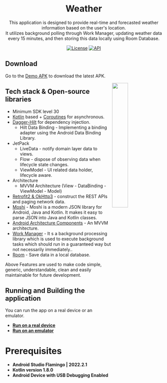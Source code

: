 <h1 align="center">Weather</h1>

<p align="center">  
This application is designed to provide real-time and forecasted weather information based on the user's location.<br>
It utilizes background polling through Work Manager, updating weather data every 15 minutes, and then storing this data locally using Room Database.
</p>

<p align="center">
  <a href="https://opensource.org/licenses/Apache-2.0"><img alt="License" src="https://img.shields.io/badge/License-Apache%202.0-blue.svg"/></a>
  <a href="https://android-arsenal.com/api?level=30"><img alt="API" src="https://img.shields.io/badge/API-30%2B-brightgreen.svg?style=flat"/></a>
</p>

## Download
Go to the [Demo APK](https://https://github.com/yash786agg/Weather-App/tree/master/demo_apk) to download the latest APK.

<img src="/screenshots/Weather-App-demo.gif" align="right" width="32%"/>

## Tech stack & Open-source libraries
- Minimum SDK level 30
- [Kotlin](https://kotlinlang.org/) based + [Coroutines](https://github.com/Kotlin/kotlinx.coroutines) for asynchronous.
- [Dagger-Hilt](https://developer.android.com/training/dependency-injection/hilt-android#kotlin) for dependency injection.
    - Hilt Data Binding - Implementing a binding adapter using the Android Data Binding Library.
- JetPack
    - LiveData - notify domain layer data to views.
    - Flow - dispose of observing data when lifecycle state changes.
    - ViewModel - UI related data holder, lifecycle aware.
- Architecture
    - MVVM Architecture (View - DataBinding - ViewModel - Model)
- [Retrofit2 & OkHttp3](https://github.com/square/retrofit) - construct the REST APIs and paging network data.
- [Moshi](https://github.com/square/moshi) - Moshi is a modern JSON library for Android, Java and Kotlin. It makes it easy to parse JSON into Java and Kotlin classes.
- [Android Architecture Components](https://developer.android.com/topic/libraries/architecture/index.html) - An MVVM architecture.
- [Work Manager](https://developer.android.com/guide/background/persistent/getting-started) - It s a background processing library which is used to execute background tasks which should run in a guaranteed way but not necessarily immediately..
- [Room](https://developer.android.com/training/data-storage/room) - Save data in a local database.


Above Features are used to make code simple, generic, understandable, clean and easily maintainable
for future development.

## Running and Building the application

You can run the app on a real device or an emulator.

* __[Run on a real device](https://developer.android.com/training/basics/firstapp/running-app#RealDevice)__
* __[Run on an emulator](https://developer.android.com/training/basics/firstapp/running-app#Emulator)__

# Prerequisites
* __Android Studio Flamingo | 2022.2.1__
* __Kotlin version 1.8.0__
* __Android Device with USB Debugging Enabled__